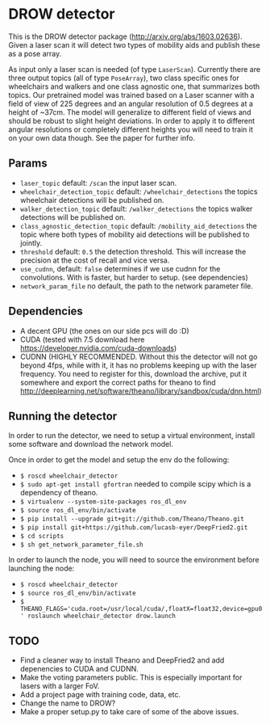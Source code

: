 # DROW detector

This is the DROW detector package (http://arxiv.org/abs/1603.02636). Given a laser scan it will detect two types of mobility aids and publish these as a pose array.

As input only a laser scan is needed (of type `LaserScan`). Currently there are three output topics (all of type `PoseArray`), two class specific ones for wheelchairs and walkers and one class agnostic one, that summarizes both topics. Our pretrained model was trained based on a Laser scanner with a field of view of 225 degrees and an angular resolution of 0.5 degrees at a height of ~37cm. The model will generalize to different field of views and should be robust to slight height deviations. In order to apply it to different angular resolutions or completely different heights you will need to train it on your own data though. See the paper for further info.



## Params
* `laser_topic` default: `/scan` the input laser scan.
* `wheelchair_detection_topic` default: `/wheelchair_detections` the topics wheelchair detections will be published on.
* `walker_detection_topic` default: `/walker_detections` the topics walker detections will be published on.
* `class_agnostic_detection_topic` default: `/mobility_aid_detections` the topic where both types of mobility aid detections will be published to jointly.
* `threshold` default: `0.5` the detection threshold. This will increase the precision at the cost of recall and vice versa.
* `use_cudnn`, default: `false` determines if we use cudnn for the convolutions. With is faster, but harder to setup. (see dependencies)
* `network_param_file` no default, the path to the network parameter file.

## Dependencies
* A decent GPU (the ones on our side pcs will do :D)
* CUDA (tested with 7.5 download here https://developer.nvidia.com/cuda-downloads)
* CUDNN (HIGHLY RECOMMENDED. Without this the detector will not go beyond 4fps, while with it, it has no problems keeping up with the laser frequency. You need to register for this, download the archive, put it somewhere and export the correct paths for theano to find http://deeplearning.net/software/theano/library/sandbox/cuda/dnn.html)


## Running the detector
In order to run the detector, we need to setup a virtual environment, install some software and download the network model.

Once in order to get the model and setup the env do the following:
* `$ roscd wheelchair_detector`
* `$ sudo apt-get install gfortran` needed to compile scipy which is a dependency of theano.
* `$ virtualenv --system-site-packages ros_dl_env`
* `$ source ros_dl_env/bin/activate`
* `$ pip install --upgrade git+git://github.com/Theano/Theano.git`
* `$ pip install git+https://github.com/lucasb-eyer/DeepFried2.git`
* `$ cd scripts`
* `$ sh get_network_parameter_file.sh`


In order to launch the node, you will need to source the environment before launching the node:
* `$ roscd wheelchair_detector`
* `$ source ros_dl_env/bin/activate`
* `$ THEANO_FLAGS='cuda.root=/usr/local/cuda/,floatX=float32,device=gpu0' roslaunch wheelchair_detector drow.launch`

## TODO
* Find a cleaner way to install Theano and DeepFried2 and add depenencies to CUDA and CUDNN.
* Make the voting parameters public. This is especially important for lasers with a larger FoV.
* Add a project page with training code, data, etc.
* Change the name to DROW?
* Make a proper setup.py to take care of some of the above issues.